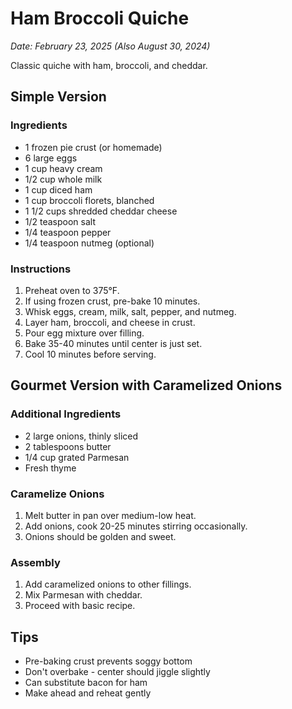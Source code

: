 # Ham Broccoli Quiche

*Date: February 23, 2025 (Also August 30, 2024)*

Classic quiche with ham, broccoli, and cheddar.

## Simple Version

### Ingredients
- 1 frozen pie crust (or homemade)
- 6 large eggs
- 1 cup heavy cream
- 1/2 cup whole milk
- 1 cup diced ham
- 1 cup broccoli florets, blanched
- 1 1/2 cups shredded cheddar cheese
- 1/2 teaspoon salt
- 1/4 teaspoon pepper
- 1/4 teaspoon nutmeg (optional)

### Instructions
1. Preheat oven to 375°F.
2. If using frozen crust, pre-bake 10 minutes.
3. Whisk eggs, cream, milk, salt, pepper, and nutmeg.
4. Layer ham, broccoli, and cheese in crust.
5. Pour egg mixture over filling.
6. Bake 35-40 minutes until center is just set.
7. Cool 10 minutes before serving.

## Gourmet Version with Caramelized Onions

### Additional Ingredients
- 2 large onions, thinly sliced
- 2 tablespoons butter
- 1/4 cup grated Parmesan
- Fresh thyme

### Caramelize Onions
1. Melt butter in pan over medium-low heat.
2. Add onions, cook 20-25 minutes stirring occasionally.
3. Onions should be golden and sweet.

### Assembly
1. Add caramelized onions to other fillings.
2. Mix Parmesan with cheddar.
3. Proceed with basic recipe.

## Tips
- Pre-baking crust prevents soggy bottom
- Don't overbake - center should jiggle slightly
- Can substitute bacon for ham
- Make ahead and reheat gently
